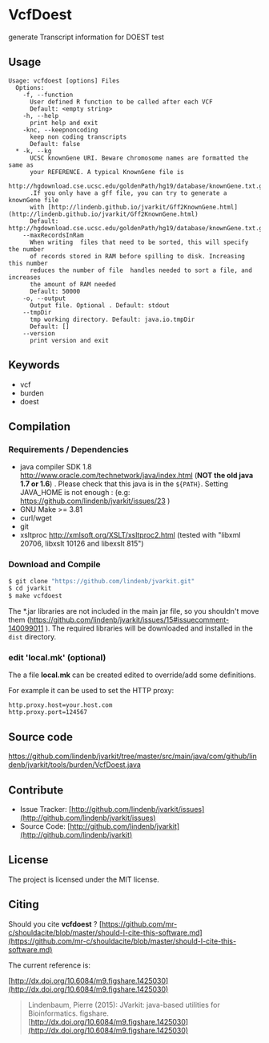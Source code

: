 # VcfDoest

generate Transcript information for DOEST test


## Usage

```
Usage: vcfdoest [options] Files
  Options:
    -f, --function
      User defined R function to be called after each VCF
      Default: <empty string>
    -h, --help
      print help and exit
    -knc, --keepnoncoding
      keep non coding transcripts
      Default: false
  * -k, --kg
      UCSC knownGene URI. Beware chromosome names are formatted the same as 
      your REFERENCE. A typical KnownGene file is 
      http://hgdownload.cse.ucsc.edu/goldenPath/hg19/database/knownGene.txt.gz 
      .If you only have a gff file, you can try to generate a knownGene file 
      with [http://lindenb.github.io/jvarkit/Gff2KnownGene.html](http://lindenb.github.io/jvarkit/Gff2KnownGene.html)
      Default: http://hgdownload.cse.ucsc.edu/goldenPath/hg19/database/knownGene.txt.gz
    --maxRecordsInRam
      When writing  files that need to be sorted, this will specify the number 
      of records stored in RAM before spilling to disk. Increasing this number 
      reduces the number of file  handles needed to sort a file, and increases 
      the amount of RAM needed
      Default: 50000
    -o, --output
      Output file. Optional . Default: stdout
    --tmpDir
      tmp working directory. Default: java.io.tmpDir
      Default: []
    --version
      print version and exit

```


## Keywords

 * vcf
 * burden
 * doest


## Compilation

### Requirements / Dependencies

* java compiler SDK 1.8 http://www.oracle.com/technetwork/java/index.html (**NOT the old java 1.7 or 1.6**) . Please check that this java is in the `${PATH}`. Setting JAVA_HOME is not enough : (e.g: https://github.com/lindenb/jvarkit/issues/23 )
* GNU Make >= 3.81
* curl/wget
* git
* xsltproc http://xmlsoft.org/XSLT/xsltproc2.html (tested with "libxml 20706, libxslt 10126 and libexslt 815")


### Download and Compile

```bash
$ git clone "https://github.com/lindenb/jvarkit.git"
$ cd jvarkit
$ make vcfdoest
```

The *.jar libraries are not included in the main jar file, so you shouldn't move them (https://github.com/lindenb/jvarkit/issues/15#issuecomment-140099011 ).
The required libraries will be downloaded and installed in the `dist` directory.

### edit 'local.mk' (optional)

The a file **local.mk** can be created edited to override/add some definitions.

For example it can be used to set the HTTP proxy:

```
http.proxy.host=your.host.com
http.proxy.port=124567
```
## Source code 

[https://github.com/lindenb/jvarkit/tree/master/src/main/java/com/github/lindenb/jvarkit/tools/burden/VcfDoest.java
](https://github.com/lindenb/jvarkit/tree/master/src/main/java/com/github/lindenb/jvarkit/tools/burden/VcfDoest.java
)
## Contribute

- Issue Tracker: [http://github.com/lindenb/jvarkit/issues](http://github.com/lindenb/jvarkit/issues)
- Source Code: [http://github.com/lindenb/jvarkit](http://github.com/lindenb/jvarkit)

## License

The project is licensed under the MIT license.

## Citing

Should you cite **vcfdoest** ? [https://github.com/mr-c/shouldacite/blob/master/should-I-cite-this-software.md](https://github.com/mr-c/shouldacite/blob/master/should-I-cite-this-software.md)

The current reference is:

[http://dx.doi.org/10.6084/m9.figshare.1425030](http://dx.doi.org/10.6084/m9.figshare.1425030)

> Lindenbaum, Pierre (2015): JVarkit: java-based utilities for Bioinformatics. figshare.
> [http://dx.doi.org/10.6084/m9.figshare.1425030](http://dx.doi.org/10.6084/m9.figshare.1425030)




